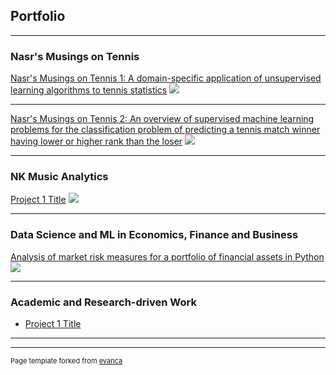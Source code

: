 ## Portfolio

---

### Nasr's Musings on Tennis

[Nasr's Musings on Tennis 1: A domain-specific application of unsupervised learning algorithms to tennis statistics](/sample_page)
<img src="images/dummy_thumbnail.jpg?raw=true"/>

---
[Nasr's Musings on Tennis 2: An overview of supervised machine learning problems for the classification problem of predicting a tennis match winner having lower or higher rank than the loser](/pdf/sample_presentation.pdf)
<img src="images/dummy_thumbnail.jpg?raw=true"/>

---

### NK Music Analytics

[Project 1 Title](/sample_page)
<img src="images/dummy_thumbnail.jpg?raw=true"/>

---

### Data Science and ML in Economics, Finance and Business

[Analysis of market risk measures for a portfolio of financial assets in Python](/sample_page)
<img src="images/dummy_thumbnail.jpg?raw=true"/>

---

### Academic and Research-driven Work

- [Project 1 Title](http://example.com/)

---


---
<p style="font-size:11px">Page template forked from <a href="https://github.com/evanca/quick-portfolio">evanca</a></p>
<!-- Remove above link if you don't want to attibute -->
